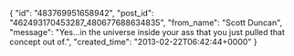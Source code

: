  {
   "id": "483769951658942",
   "post_id": "462493170453287_480677688634835",
   "from_name": "Scott Duncan",
   "message": "Yes...in the universe inside your ass that you just pulled that concept out of.",
   "created_time": "2013-02-22T06:42:44+0000"
 }

